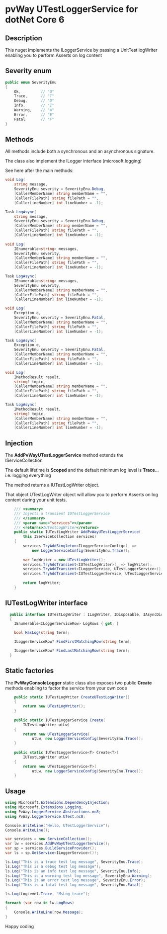 # pvWay UTestLoggerService for dotNet Core 6

## Description
This nuget implements the ILoggerService by passing a UnitTest logWriter enabling you to perform Asserts on log content 

## Severity enum

``` csharp
public enum SeverityEnu
{
    Ok,         // "O"
    Trace,      // "T"
    Debug,      // "D"
    Info,       // "I"
    Warning,    // "W"
    Error,      // "E"
    Fatal       // "F"
}
```

## Methods

All methods include both a synchronous and an asynchronous signature.

The class also implement the ILogger interface (microsoft.logging)

See here after the main methods:

``` csharp
void Log(
    string message,
    SeverityEnu severity = SeverityEnu.Debug,
    [CallerMemberName] string memberName = "",
    [CallerFilePath] string filePath = "",
    [CallerLineNumber] int lineNumber = -1);

Task LogAsync(
    string message,
    SeverityEnu severity = SeverityEnu.Debug,
    [CallerMemberName] string memberName = "",
    [CallerFilePath] string filePath = "",
    [CallerLineNumber] int lineNumber = -1);
        
void Log(
    IEnumerable<string> messages,
    SeverityEnu severity,
    [CallerMemberName] string memberName = "",
    [CallerFilePath] string filePath = "",
    [CallerLineNumber] int lineNumber = -1);

Task LogAsync(
    IEnumerable<string> messages,
    SeverityEnu severity,
    [CallerMemberName] string memberName = "",
    [CallerFilePath] string filePath = "",
    [CallerLineNumber] int lineNumber = -1);

void Log(
    Exception e,
    SeverityEnu severity = SeverityEnu.Fatal,
    [CallerMemberName] string memberName = "",
    [CallerFilePath] string filePath = "",
    [CallerLineNumber] int lineNumber = -1);

Task LogAsync(
    Exception e,
    SeverityEnu severity = SeverityEnu.Fatal,
    [CallerMemberName] string memberName = "",
    [CallerFilePath] string filePath = "",
    [CallerLineNumber] int lineNumber = -1);

void Log(
    IMethodResult result,
    string? topic,
    [CallerMemberName] string memberName = "",
    [CallerFilePath] string filePath = "",
    [CallerLineNumber] int lineNumber = -1);

Task LogAsync(
    IMethodResult result,
    string? topic,
    [CallerMemberName] string memberName = "",
    [CallerFilePath] string filePath = "",
    [CallerLineNumber] int lineNumber = -1);

```

## Injection

The **AddPvWayUTestLoggerService** method extends the IServiceCollection

The default lifetime is **Scoped** and the default minimum log level is **Trace**... i.e. logging everything

The method returns a IUTestLogWriter object. 

That object UTestLogWriter object will allow you to perform Asserts on log content during your unit tests.

``` csharp
    /// <summary>
    /// Injects a transient IUTestLoggerService
    /// </summary>
    /// <param name="services"></param>
    /// <returns>IUTestLogWriter</returns>
    public static IUTestLogWriter AddPvWayUTestLoggerService(
        this IServiceCollection services)
    {
        services.TryAddSingleton<ILoggerServiceConfig>(_ =>
            new LoggerServiceConfig(SeverityEnu.Trace));
        
        var logWriter = new UTestLogWriter();
        services.TryAddTransient<IUTestLogWriter>(_ => logWriter);
        services.TryAddTransient<ILoggerService, UTestLoggerService>();
        services.TryAddTransient<IUTestLoggerService, UTestLoggerService>();
        
        return logWriter;
    }
```

## IUTestLogWriter interface

``` csharp
  public interface IUTestLogWriter : ILogWriter, IDisposable, IAsyncDisposable
  {
    IEnumerable<ILoggerServiceRow> LogRows { get; }

    bool HasLog(string term);

    ILoggerServiceRow? FindFirstMatchingRow(string term);

    ILoggerServiceRow? FindLastMatchingRow(string term);
  }
```

## Static factories

The **PvWayConsoleLogger** static class also exposes two public **Create** methods enabling to factor the service from your own code

``` csharp
    public static IUTestLogWriter CreateUTestLogWriter()
    {
        return new UTestLogWriter();
    }
    
    public static IUTestLoggerService Create(
        IUTestLogWriter utLw)
    {
        return new UTestLoggerService(
            utLw, new LoggerServiceConfig(SeverityEnu.Trace));
    }
    
    public static IUTestLoggerService<T> Create<T>(
        IUTestLogWriter utLw)
    {
        return new UTestLoggerService<T>(
            utLw, new LoggerServiceConfig(SeverityEnu.Trace));
    }
```


## Usage

``` csharp
using Microsoft.Extensions.DependencyInjection;
using Microsoft.Extensions.Logging;
using PvWay.LoggerService.Abstractions.nc8;
using PvWay.LoggerService.UTest.nc8;

Console.WriteLine("Hello, UTestLoggerService");
Console.WriteLine();

var services = new ServiceCollection();
var lw = services.AddPvWayUTestLoggerService();
var sp = services.BuildServiceProvider();
var ls = sp.GetService<ILoggerService>()!;

ls.Log("This is a trace test log message", SeverityEnu.Trace);
ls.Log("This is a debug test log message");
ls.Log("This is an info test log message", SeverityEnu.Info);
ls.Log("This is a warning test log message", SeverityEnu.Warning);
ls.Log("This is an error test log message", SeverityEnu.Error);
ls.Log("This is a fatal test log message", SeverityEnu.Fatal);

ls.Log(LogLevel.Trace, "MsLog trace");

foreach (var row in lw.LogRows)
{
    Console.WriteLine(row.Message);
}
```

Happy coding